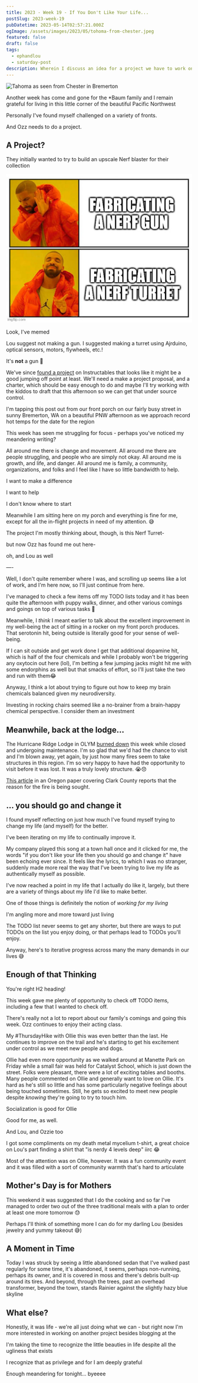 ```yaml
---
title: 2023 - Week 19 - If You Don't Like Your Life...
postSlug: 2023-week-19
pubDatetime: 2023-05-14T02:57:21.000Z
ogImage: /assets/images/2023/05/tohoma-from-chester.jpeg
featured: false
draft: false
tags:
  - ephandlou
  - saturday-post
description: Wherein I discuss an idea for a project we have to work on for Kitsap CREATE, meander a bit, lament the loss of Hurricane Ridge Lodge in OLYM, explain the title of the post (sorta), talk about attending a fair in Manette for Catalyst school, mention Mother's Day (food & jewelry), and think about a car that's just been sitting for so long in our neighborhood
---
```


![Tahoma as seen from Chester in Bremerton](/assets/images/2023/05/tohoma-from-chester.jpeg)

Another week has come and gone for the \*Baum family and I remain grateful for living in this little corner of the beautiful Pacific Northwest

Personally I've found myself challenged on a variety of fronts.

And Ozz needs to do a project.

## A Project?

They initially wanted to try to build an upscale Nerf blaster for their collection

![DRAKE MEME YES/NO - TOP: FABRICATING A NERD GUN - BOTTOM: FABRICATING A NERF TURRET](../../../../assets/images/2023/05/image.png)

Look, I've memed

Lou suggest not making a gun. I suggested making a turret using Ajrduino, optical sensors, motors, flywheels, etc.!

It's **not** a gun 🤷

We've since [found a project](https://www.instructables.com/Arduino-NERF-Ball-Wireless-FPV-Sentry-Turret/) on Instructables that looks like it might be a good jumping off point at least. We'll need a make a project proposal, and a charter, which should be easy enough to do and maybe I'll try working with the kiddos to draft that this afternoon so we can get that under source control.

I'm tapping this post out from our front porch on our fairly busy street in sunny Bremerton, WA on a beautiful PNW afternoon as we approach record hot temps for the date for the region

This week has seen me struggling for focus - perhaps you've noticed my meandering writing?

All around me there is change and movement. All around me there are people struggling, and people who are simply not okay. All around me is growth, and life, and danger. All around me is family, a community, organizations, and folks and I feel like I have so little bandwidth to help.

I want to make a difference

I want to help

I don't know where to start

Meanwhile I am sitting here on my porch and everything is fine for me, except for all the in-flight projects in need of my attention. 😅

The project I'm mostly thinking about, though, is this Nerf Turret-

but now Ozz has found me out here-

oh, and Lou as well

—-

Well, I don't quite remember where I was, and scrolling up seems like a lot of work, and I'm here now, so I'll just continue from here.

I've managed to check a few items off my TODO lists today and it has been quite the afternoon with puppy walks, dinner, and other various comings and goings on top of various tasks 💪

Meanwhile, I _think_ I meant earlier to talk about the excellent improvement in my well-being the act of sitting in a rocker on my front porch produces. That serotonin hit, being outside is literally good for your sense of well-being.

If I can sit outside and get work done I get that additional dopamine hit, which is half of the four chemicals and while I probably won't be triggering any oxytocin out here (lol), I'm betting a few jumping jacks might hit me with some endorphins as well but that smacks of effort, so I'll just take the two and run with them😂

Anyway, I think a lot about trying to figure out how to keep my brain chemicals balanced given my neurodiversity.

Investing in rocking chairs seemed like a no-brainer from a brain-happy chemical perspective. I consider them an investment

## Meanwhile, back at the lodge...

The Hurricane Ridge Lodge in OLYM [burned down](https://www.nps.gov/olym/learn/news/hurricane-ridge-day-lodge-fire-2023-05-07.htm) this week while closed and undergoing maintenance. I'm so glad that we'd had the chance to visit and I'm blown away, yet again, by just how many fires seem to take structures in this region. I'm so very happy to have had the opportunity to visit before it was lost. It was a truly lovely structure. 😭😞

[This article](https://www.columbian.com/news/2023/may/12/cause-of-fire-that-burned-hurricane-ridge-day-lodge-sought/) in an Oregon paper covering Clark County reports that the reason for the fire is being sought.

## ... you should go and change it

I found myself reflecting on just how much I've found myself trying to change my life (and myself) for the better.

I've been iterating on my life to continually improve it.

My company played this song at a town hall once and it clicked for me, the words "if you don't like your life then you should go and change it" have been echoing ever since. It feels like the lyrics, to which I was no stranger, suddenly made more real the way that I've been trying to live my life as authentically myself as possible.

I've now reached a point in my life that I actually do like it, largely, but there are a variety of things about my life I'd like to make better.

One of those things is definitely the notion of _working for my living_

I'm angling more and more toward just living

The TODO list never seems to get any shorter, but there are ways to put TODOs on the list you enjoy doing, or that perhaps lead to TODOs you'll enjoy.

Anyway, here's to iterative progress across many the many demands in our lives 😅

## Enough of that Thinking

You're right H2 heading!

This week gave me plenty of opportunity to check off TODO items, including a few that I wanted to check off.

There's really not a lot to report about our family's comings and going this week. Ozz continues to enjoy their acting class.

My #ThursdayHike with Ollie this was even better than the last. He continues to improve on the trail and he's starting to get his excitement under control as we meet new people and dogs.

Ollie had even more opportunity as we walked around at Manette Park on Friday while a small fair was held for Catalyst School, which is just down the street. Folks were pleasant, there were a lot of exciting tables and booths. Many people commented on Ollie and generally want to love on Ollie. It's hard as he's still so little and has some particularly negative feelings about being touched sometimes. Still, he gets so excited to meet new people despite _knowing_ they're going to try to touch him.

Socialization is good for Ollie

Good for me, as well.

And Lou, and Ozzie too

I got some compliments on my death metal mycelium t-shirt, a great choice on Lou's part finding a shirt that "is nerdy 4 levels deep" iirc 😂

Most of the attention was on Ollie, however. It was a fun community event and it was filled with a sort of community warmth that's hard to articulate

## Mother's Day is for Mothers

This weekend it was suggested that I do the cooking and so far I've managed to order two out of the three traditional meals with a plan to order at least one more tomorrow 😓

Perhaps I'll think of something more I can do for my darling Lou (besides jewelry and yummy takeout 😅)

## A Moment in Time

Today I was struck by seeing a little abandoned sedan that I've walked past regularly for some time, it's abandoned, it seems, perhaps non-running, perhaps its owner, and it is covered in moss and there's debris built-up around its tires. And beyond, through the trees, past an overhead transformer, beyond the town, stands Rainier against the slightly hazy blue skyline

## What else?

Honestly, it was life - we're all just doing what we can - but right now I'm more interested in working on another project besides blogging at the

I'm taking the time to recognize the little beauties in life despite all the ugliness that exists

I recognize that as privilege and for I am deeply grateful

Enough meandering for tonight... byeeee

